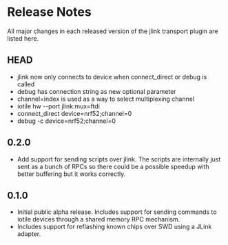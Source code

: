 # Release Notes

All major changes in each released version of the jlink transport plugin are
listed here.

## HEAD

- jlink now only connects to device when connect_direct or debug is called
- debug has connection string as new optional parameter
- channel=index is used as a way to select multiplexing channel
- iotile hw --port jlink:mux=ftdi
- connect_direct device=nrf52;channel=0
- debug -c device=nrf52;channel=0

## 0.2.0

- Add support for sending scripts over jlink.  The scripts are internally just
  sent as a bunch of RPCs so there could be a possible speedup with better
  buffering but it works correctly.

## 0.1.0

- Initial public alpha release.  Includes support for sending commands to iotile
  devices through a shared memory RPC mechanism.
- Includes support for reflashing known chips over SWD using a JLink adapter.

